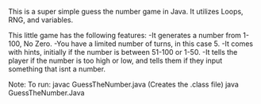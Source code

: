 This is a super simple guess the number game in Java. 
It utilizes
Loops, RNG, and variables.

This little game has the following features:
-It generates a number from 1-100, No Zero.
-You have a limited number of turns, in this case 5.
-It comes with hints, initially if the number is  between 51-100 or 1-50.
-It tells the player if the number is too high or low, and tells them if they input something that isnt a number. 


Note: To run:
javac GuessTheNumber.java  (Creates the .class file)
java GuessTheNumber.Java